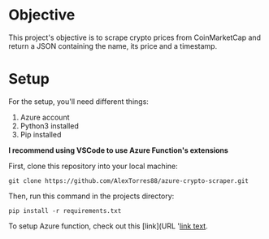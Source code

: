 # Objective

This project's objective is to scrape crypto prices from CoinMarketCap and return a JSON containing the name, its price and a timestamp.

# Setup

For the setup, you'll need different things:
1. Azure account
2. Python3 installed
3. Pip installed

**I recommend using VSCode to use Azure Function's extensions**

First, clone this repository into your local machine: 
````
git clone https://github.com/AlexTorres88/azure-crypto-scraper.git
````
Then, run this command in the projects directory:
`````
pip install -r requirements.txt
`````
To setup Azure function, check out this [link](URL '[link text](URL 'https://azurelessons.com/create-azure-function-visual-studio-code/').
